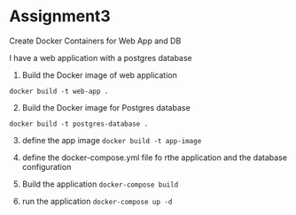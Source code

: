 # Assignment3

Create Docker Containers for Web App and DB

I have a web application with a postgres database

1. Build the Docker image of web application

```docker build -t web-app .```

2. Build the Docker image for Postgres database

```docker build -t postgres-database .```

3. define the app image
 ```docker build -t app-image```

4. define the docker-compose.yml file fo rthe application and the database configuration

5. Build the application
 ```docker-compose build```

6. run the application
 ```docker-compose up -d```
